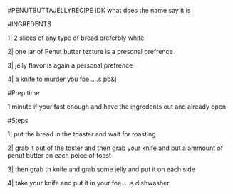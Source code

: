 #PENUTBUTTAJELLYRECIPE
IDK what does the name say it is

#INGREDENTS

1| 2 slices of any type of bread preferbly white

2| one jar of Penut butter texture is a presonal prefrence

3| jelly flavor is again a personal prefrence 

4| a knife to murder you foe.....s pb&j

#Prep time

1 minute if your fast enough and have the ingredents out and already open

#Steps

1| put the bread in the toaster and wait for toasting

2| grab it out of the toster and then grab your knife and put a ammount of penut butter on each peice of toast

3| then grab th knife and grab some jelly and put it on each side

4| take your knife and put it in your foe.....s dishwasher
